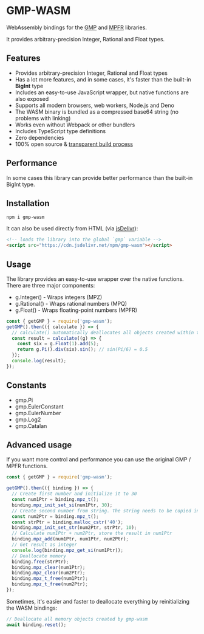 # GMP-WASM
WebAssembly bindings for the [GMP](https://gmplib.org/) and [MPFR](https://www.mpfr.org/) libraries.

It provides arbitrary-precision Integer, Rational and Float types.

## Features

- Provides arbitrary-precision Integer, Rational and Float types
- Has a lot more features, and in some cases, it's faster than the built-in **BigInt** type
- Includes an easy-to-use JavaScript wrapper, but native functions are also exposed
- Supports all modern browsers, web workers, Node.js and Deno
- The WASM binary is bundled as a compressed base64 string (no problems with linking)
- Works even without Webpack or other bundlers
- Includes TypeScript type definitions
- Zero dependencies
- 100% open source & [transparent build process](https://github.com/Daninet/gmp-wasm/actions)

## Performance

In some cases this library can provide better performance than the built-in BigInt type.


## Installation

```
npm i gmp-wasm
```

It can also be used directly from HTML (via [jsDelivr](https://www.jsdelivr.com/package/npm/gmp-wasm)):

```html
<!-- loads the library into the global `gmp` variable -->
<script src="https://cdn.jsdelivr.net/npm/gmp-wasm"></script>
```

## Usage

The library provides an easy-to-use wrapper over the native functions. There are three major components:
- g.Integer() - Wraps integers (MPZ)
- g.Rational() - Wraps rational numbers (MPQ)
- g.Float() - Wraps floating-point numbers (MPFR)

```js
const { getGMP } = require('gmp-wasm');
getGMP().then(({ calculate }) => {
  // calculate() automatically deallocates all objects created within the callback function
  const result = calculate((g) => {
    const six = g.Float(1).add(5);
    return g.Pi().div(six).sin(); // sin(Pi/6) = 0.5
  });
  console.log(result);
});
```

## Constants

- gmp.Pi
- gmp.EulerConstant
- gmp.EulerNumber
- gmp.Log2
- gmp.Catalan

## Advanced usage

If you want more control and performance you can use the original GMP / MPFR functions.

```js
const { getGMP } = require('gmp-wasm');

getGMP().then(({ binding }) => {
  // Create first number and initialize it to 30
  const num1Ptr = binding.mpz_t();
  binding.mpz_init_set_si(num1Ptr, 30);
  // Create second number from string. The string needs to be copied into WASM memory
  const num2Ptr = binding.mpz_t();
  const strPtr = binding.malloc_cstr('40');
  binding.mpz_init_set_str(num2Ptr, strPtr, 10);
  // Calculate num1Ptr + num2Ptr, store the result in num1Ptr
  binding.mpz_add(num1Ptr, num1Ptr, num2Ptr);
  // Get result as integer
  console.log(binding.mpz_get_si(num1Ptr));
  // Deallocate memory
  binding.free(strPtr);
  binding.mpz_clear(num1Ptr);
  binding.mpz_clear(num2Ptr);
  binding.mpz_t_free(num1Ptr);
  binding.mpz_t_free(num2Ptr);
});
```

Sometimes, it's easier and faster to deallocate everything by reinitializing the WASM bindings:
```js
// Deallocate all memory objects created by gmp-wasm
await binding.reset();
```
